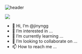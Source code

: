 <!-- capsule-render -->
![header](https://capsule-render.vercel.app/api?type=Waving&color=auto&height=300&section=header&text=John's%20Github&fontSize=90)

<!-- badge test -->
<img src="https://img.shields.io/badge/Spring-green?style=flat-square&logo=Spring&logoColor=white"/>

- 👋 Hi, I’m @jinyngg
- 👀 I’m interested in ...
- 🌱 I’m currently learning ...
- 💞️ I’m looking to collaborate on ...
- 📫 How to reach me ...

<!---
jinyngg/jinyngg is a ✨ special ✨ repository because its `README.md` (this file) appears on your GitHub profile.
You can click the Preview link to take a look at your changes.
--->
